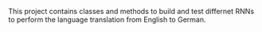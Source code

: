 This project contains classes and methods to build and test differnet RNNs to perform the language translation from English to German.
